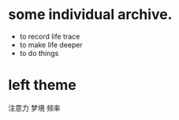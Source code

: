 
# some individual archive.

* to record life trace
* to make life deeper
* to do things 

# left theme
注意力
梦境
频率